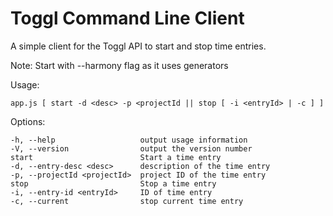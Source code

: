 Toggl Command Line Client
=========================

A simple client for the Toggl API to start and stop time entries.

Note: Start with --harmony flag as it uses generators

Usage:

    app.js [ start -d <desc> -p <projectId || stop [ -i <entryId> | -c ] ]

 Options:

    -h, --help                   output usage information
    -V, --version                output the version number
    start                        Start a time entry
    -d, --entry-desc <desc>      description of the time entry
    -p, --projectId <projectId>  project ID of the time entry
    stop                         Stop a time entry
    -i, --entry-id <entryId>     ID of time entry
    -c, --current                stop current time entry
